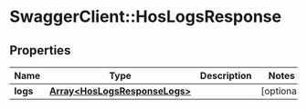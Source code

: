 # SwaggerClient::HosLogsResponse

## Properties
Name | Type | Description | Notes
------------ | ------------- | ------------- | -------------
**logs** | [**Array&lt;HosLogsResponseLogs&gt;**](HosLogsResponseLogs.md) |  | [optional] 


